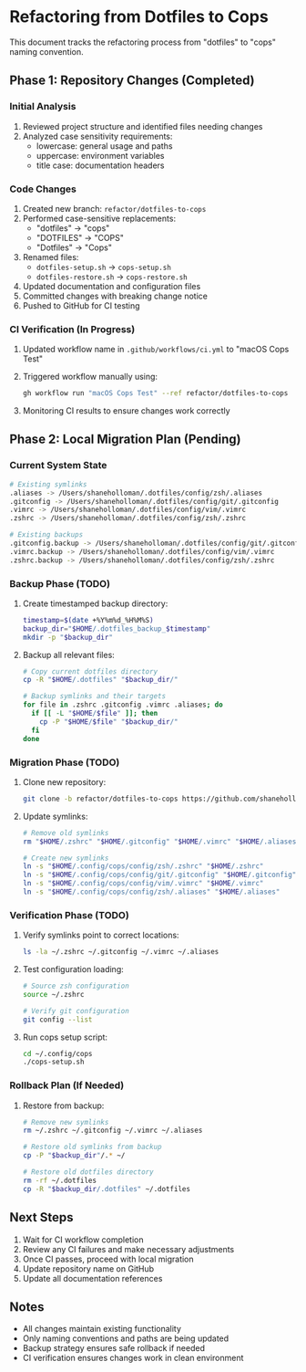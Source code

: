 # Refactoring from Dotfiles to Cops

This document tracks the refactoring process from "dotfiles" to "cops" naming convention.

## Phase 1: Repository Changes (Completed)

### Initial Analysis

1. Reviewed project structure and identified files needing changes
2. Analyzed case sensitivity requirements:
   - lowercase: general usage and paths
   - uppercase: environment variables
   - title case: documentation headers

### Code Changes

1. Created new branch: `refactor/dotfiles-to-cops`
2. Performed case-sensitive replacements:
   - "dotfiles" → "cops"
   - "DOTFILES" → "COPS"
   - "Dotfiles" → "Cops"
3. Renamed files:
   - `dotfiles-setup.sh` → `cops-setup.sh`
   - `dotfiles-restore.sh` → `cops-restore.sh`
4. Updated documentation and configuration files
5. Committed changes with breaking change notice
6. Pushed to GitHub for CI testing

### CI Verification (In Progress)

1. Updated workflow name in `.github/workflows/ci.yml` to "macOS Cops Test"
2. Triggered workflow manually using:

   ```bash
   gh workflow run "macOS Cops Test" --ref refactor/dotfiles-to-cops
   ```

3. Monitoring CI results to ensure changes work correctly

## Phase 2: Local Migration Plan (Pending)

### Current System State

```bash
# Existing symlinks
.aliases -> /Users/shaneholloman/.dotfiles/config/zsh/.aliases
.gitconfig -> /Users/shaneholloman/.dotfiles/config/git/.gitconfig
.vimrc -> /Users/shaneholloman/.dotfiles/config/vim/.vimrc
.zshrc -> /Users/shaneholloman/.dotfiles/config/zsh/.zshrc

# Existing backups
.gitconfig.backup -> /Users/shaneholloman/.dotfiles/config/git/.gitconfig
.vimrc.backup -> /Users/shaneholloman/.dotfiles/config/vim/.vimrc
.zshrc.backup -> /Users/shaneholloman/.dotfiles/config/zsh/.zshrc
```

### Backup Phase (TODO)

1. Create timestamped backup directory:

   ```bash
   timestamp=$(date +%Y%m%d_%H%M%S)
   backup_dir="$HOME/.dotfiles_backup_$timestamp"
   mkdir -p "$backup_dir"
   ```

2. Backup all relevant files:

   ```bash
   # Copy current dotfiles directory
   cp -R "$HOME/.dotfiles" "$backup_dir/"

   # Backup symlinks and their targets
   for file in .zshrc .gitconfig .vimrc .aliases; do
     if [[ -L "$HOME/$file" ]]; then
       cp -P "$HOME/$file" "$backup_dir/"
     fi
   done
   ```

### Migration Phase (TODO)

1. Clone new repository:

   ```bash
   git clone -b refactor/dotfiles-to-cops https://github.com/shaneholloman/cops-macos.git ~/.config/cops
   ```

2. Update symlinks:

   ```bash
   # Remove old symlinks
   rm "$HOME/.zshrc" "$HOME/.gitconfig" "$HOME/.vimrc" "$HOME/.aliases"

   # Create new symlinks
   ln -s "$HOME/.config/cops/config/zsh/.zshrc" "$HOME/.zshrc"
   ln -s "$HOME/.config/cops/config/git/.gitconfig" "$HOME/.gitconfig"
   ln -s "$HOME/.config/cops/config/vim/.vimrc" "$HOME/.vimrc"
   ln -s "$HOME/.config/cops/config/zsh/.aliases" "$HOME/.aliases"
   ```

### Verification Phase (TODO)

1. Verify symlinks point to correct locations:

   ```bash
   ls -la ~/.zshrc ~/.gitconfig ~/.vimrc ~/.aliases
   ```

2. Test configuration loading:

   ```bash
   # Source zsh configuration
   source ~/.zshrc

   # Verify git configuration
   git config --list
   ```

3. Run cops setup script:

   ```bash
   cd ~/.config/cops
   ./cops-setup.sh
   ```

### Rollback Plan (If Needed)

1. Restore from backup:

   ```bash
   # Remove new symlinks
   rm ~/.zshrc ~/.gitconfig ~/.vimrc ~/.aliases

   # Restore old symlinks from backup
   cp -P "$backup_dir"/.* ~/

   # Restore old dotfiles directory
   rm -rf ~/.dotfiles
   cp -R "$backup_dir/.dotfiles" ~/.dotfiles
   ```

## Next Steps

1. Wait for CI workflow completion
2. Review any CI failures and make necessary adjustments
3. Once CI passes, proceed with local migration
4. Update repository name on GitHub
5. Update all documentation references

## Notes

- All changes maintain existing functionality
- Only naming conventions and paths are being updated
- Backup strategy ensures safe rollback if needed
- CI verification ensures changes work in clean environment

